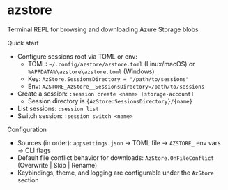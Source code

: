 # azstore
Terminal REPL for browsing and downloading Azure Storage blobs

Quick start
- Configure sessions root via TOML or env:
  - TOML: `~/.config/azstore/azstore.toml` (Linux/macOS) or `%APPDATA%\azstore\azstore.toml` (Windows)
  - Key: `AzStore.SessionsDirectory = "/path/to/sessions"`
  - Env: `AZSTORE_AzStore__SessionsDirectory=/path/to/sessions`
- Create a session: `:session create <name> [storage-account]`
  - Session directory is `{AzStore:SessionsDirectory}/{name}`
- List sessions: `:session list`
- Switch session: `:session switch <name>`

Configuration
- Sources (in order): `appsettings.json` → TOML file → `AZSTORE_` env vars → CLI flags
- Default file conflict behavior for downloads: `AzStore.OnFileConflict` (Overwrite | Skip | Rename)
- Keybindings, theme, and logging are configurable under the `AzStore` section
